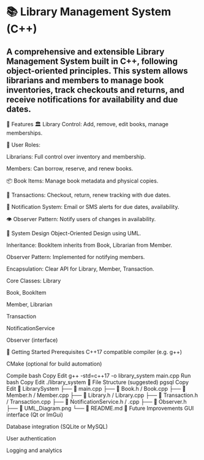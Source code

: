# 📚 Library Management System (C++)

## A comprehensive and extensible Library Management System built in C++, following object-oriented principles. This system allows librarians and members to manage book inventories, track checkouts and returns, and receive notifications for availability and due dates.


🧩 Features
🏛 Library Control: Add, remove, edit books, manage memberships.

🔐 User Roles:

Librarians: Full control over inventory and membership.

Members: Can borrow, reserve, and renew books.

📦 Book Items: Manage book metadata and physical copies.

🔁 Transactions: Checkout, return, renew tracking with due dates.

🔔 Notification System: Email or SMS alerts for due dates, availability.

👁 Observer Pattern: Notify users of changes in availability.

🧱 System Design
Object-Oriented Design using UML.

Inheritance: BookItem inherits from Book, Librarian from Member.

Observer Pattern: Implemented for notifying members.

Encapsulation: Clear API for Library, Member, Transaction.

Core Classes:
Library

Book, BookItem

Member, Librarian

Transaction

NotificationService

Observer (interface)

🚀 Getting Started
Prerequisites
C++17 compatible compiler (e.g. g++)

CMake (optional for build automation)

Compile
bash
Copy
Edit
g++ -std=c++17 -o library_system main.cpp
Run
bash
Copy
Edit
./library_system
📁 File Structure (suggested)
pgsql
Copy
Edit
📂 LibrarySystem
├── 📄 main.cpp
├── 📄 Book.h / Book.cpp
├── 📄 Member.h / Member.cpp
├── 📄 Library.h / Library.cpp
├── 📄 Transaction.h / Transaction.cpp
├── 📄 NotificationService.h / .cpp
├── 📄 Observer.h
├── 📄 UML_Diagram.png
└── 📄 README.md
📌 Future Improvements
GUI interface (Qt or ImGui)

Database integration (SQLite or MySQL)

User authentication

Logging and analytics
